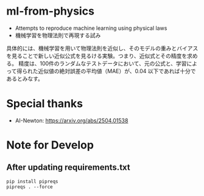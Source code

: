 # ml-from-physics

- Attempts to reproduce machine learning using physical laws
- 機械学習を物理法則で再現する試み

具体的には、機械学習を用いて物理法則を近似し、そのモデルの重みとバイアスを見ることで新しい近似公式を見るける実験。つまり、近似式とその精度を求める。
精度は、100件のランダムなテストデータにおいて、元の公式と、学習によって得られた近似値の絶対誤差の平均値（MAE）が、0.04 以下であれば十分であるとみなす。

# Special thanks

- AI-Newton: https://arxiv.org/abs/2504.01538

# Note for Develop

## After updating requirements.txt

```
pip install pipreqs
pipreqs . --force
```
